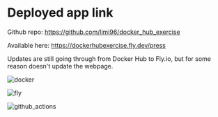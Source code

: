 # Deployed app link

Github repo: 
https://github.com/limi96/docker_hub_exercise

Available here: 
https://dockerhubexercise.fly.dev/press 

Updates are still going through from Docker Hub to Fly.io, but for some reason doesn't update the webpage.

![docker](https://github.com/limi96/docker_hub_exercise/tree/master/docker.png?raw=true)

![fly](https://github.com/limi96/docker_hub_exercise/tree/master/fly.png?raw=true)

![github_actions](https://github.com/limi96/docker_hub_exercise/tree/master/github_actions.png?raw=true)

